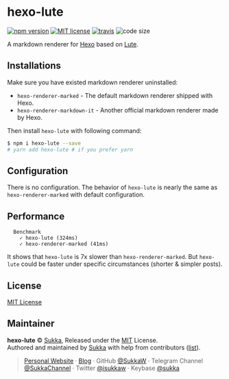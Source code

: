 # hexo-lute

[![npm version](https://img.shields.io/npm/v/hexo-lute?style=flat-square)](https://www.npmjs.com/package/hexo-lute)
[![MIT license](https://img.shields.io/npm/l/hexo-lute?style=flat-square)](./LICENSE)
[![travis](https://img.shields.io/travis/com/sukkaw/hexo-renderer-lute?style=flat-square)](https://travis-ci.com/github/SukkaW/hexo-renderer-lute/)
![code size](https://img.shields.io/github/languages/code-size/sukkaw/hexo-lute?style=flat-square)

A markdown renderer for [Hexo](https://hexo.io) based on [Lute](https://github.com/88250/lute).

## Installations

Make sure you have existed markdown renderer uninstalled:

- `hexo-renderer-marked` - The default markdown renderer shipped with Hexo.
- `hexo-renderer-markdown-it` - Another official markdown renderer made by Hexo.

Then install `hexo-lute` with following command:

```bash
$ npm i hexo-lute --save
# yarn add hexo-lute # if you prefer yarn
```

## Configuration

There is no configuration. The behavior of `hexo-lute` is nearly the same as `hexo-renderer-marked` with default configuration.

## Performance

```
  Benchmark
    ✓ hexo-lute (324ms)
    ✓ hexo-renderer-marked (41ms)
```

It shows that `hexo-lute` is 7x slower than `hexo-renderer-marked`. But `hexo-lute` could be faster under specific circumstances (shorter & simpler posts).

## License

[MIT License](./LICENSE)

## Maintainer

**hexo-lute** © [Sukka](https://github.com/SukkaW), Released under the [MIT](./LICENSE) License.<br>
Authored and maintained by [Sukka](https://github.com/SukkaW) with help from contributors ([list](https://github.com/SukkaW/hexo-lute/contributors)).

> [Personal Website](https://skk.moe) · [Blog](https://blog.skk.moe) · GitHub [@SukkaW](https://github.com/SukkaW) · Telegram Channel [@SukkaChannel](https://t.me/SukkaChannel) · Twitter [@isukkaw](https://twitter.com/isukkaw) · Keybase [@sukka](https://keybase.io/sukka)
